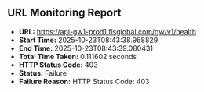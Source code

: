 ## URL Monitoring Report

- **URL:** https://api-gw1-prod1.fisglobal.com/gw/v1/health
- **Start Time:** 2025-10-23T08:43:38.968829
- **End Time:** 2025-10-23T08:43:39.080431
- **Total Time Taken:** 0.111602 seconds
- **HTTP Status Code:** 403
- **Status:** Failure
- **Failure Reason:** HTTP Status Code: 403
